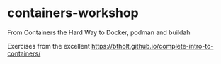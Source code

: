 # containers-workshop
From Containers the Hard Way to Docker, podman and buildah

Exercises from the excellent https://btholt.github.io/complete-intro-to-containers/
